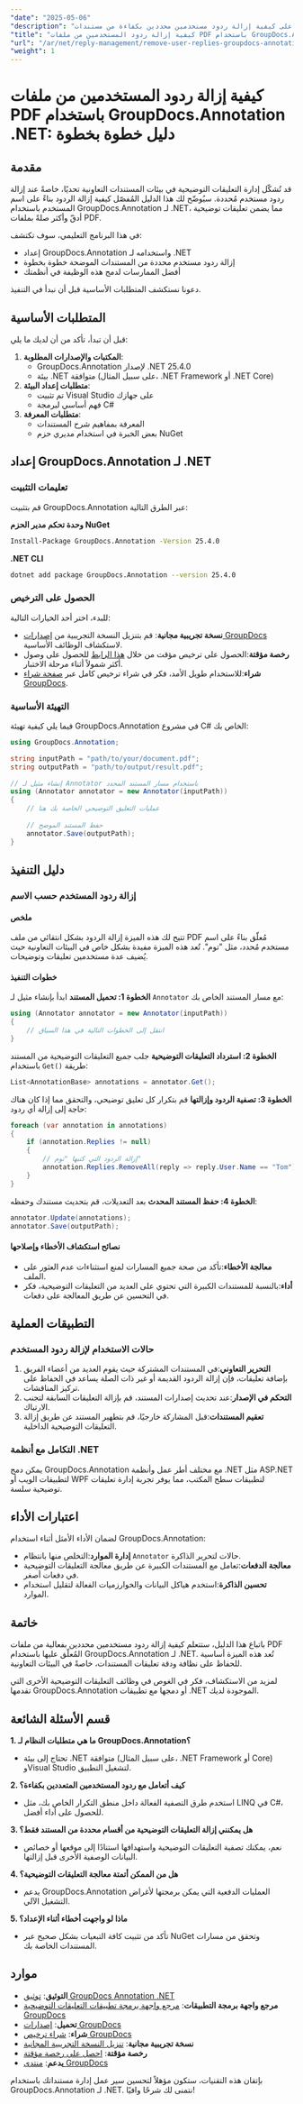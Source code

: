 ```yaml
---
"date": "2025-05-06"
"description": "تعرّف على كيفية إزالة ردود مستخدمين محددين بكفاءة من مستندات PDF المُعلّق عليها باستخدام GroupDocs.Annotation لـ .NET. بسّط إدارة تعليقاتك التوضيحية مع هذا الدليل الشامل."
"title": "كيفية إزالة ردود المستخدمين من ملفات PDF باستخدام GroupDocs.Annotation .NET - دليل خطوة بخطوة"
"url": "/ar/net/reply-management/remove-user-replies-groupdocs-annotation-net/"
"weight": 1
---
```


# كيفية إزالة ردود المستخدمين من ملفات PDF باستخدام GroupDocs.Annotation .NET: دليل خطوة بخطوة

## مقدمة

قد تُشكّل إدارة التعليقات التوضيحية في بيئات المستندات التعاونية تحديًا، خاصةً عند إزالة ردود مستخدم مُحددة. سيُوضّح لك هذا الدليل المُفصّل كيفية إزالة الردود بناءً على اسم المستخدم باستخدام GroupDocs.Annotation لـ .NET، مما يضمن تعليقات توضيحية أدقّ وأكثر صلةً بملفات PDF.

في هذا البرنامج التعليمي، سوف تكتشف:
- إعداد GroupDocs.Annotation واستخدامه لـ .NET
- إزالة ردود مستخدم محددة من المستندات الموضحة خطوة بخطوة
- أفضل الممارسات لدمج هذه الوظيفة في أنظمتك

دعونا نستكشف المتطلبات الأساسية قبل أن نبدأ في التنفيذ.

## المتطلبات الأساسية

قبل أن تبدأ، تأكد من أن لديك ما يلي:
1. **المكتبات والإصدارات المطلوبة**:
   - GroupDocs.Annotation لإصدار .NET 25.4.0
   - بيئة .NET متوافقة (على سبيل المثال، .NET Framework أو .NET Core)
2. **متطلبات إعداد البيئة**:
   - تم تثبيت Visual Studio على جهازك
   - فهم أساسي لبرمجة C#
3. **متطلبات المعرفة**:
   - المعرفة بمفاهيم شرح المستندات
   - بعض الخبرة في استخدام مديري حزم NuGet

## إعداد GroupDocs.Annotation لـ .NET

### تعليمات التثبيت

قم بتثبيت GroupDocs.Annotation عبر الطرق التالية:

**وحدة تحكم مدير الحزم NuGet**
```bash
Install-Package GroupDocs.Annotation -Version 25.4.0
```

**\.NET CLI**
```bash
dotnet add package GroupDocs.Annotation --version 25.4.0
```

### الحصول على الترخيص

للبدء، اختر أحد الخيارات التالية:
- **نسخة تجريبية مجانية**: قم بتنزيل النسخة التجريبية من [إصدارات GroupDocs](https://releases.groupdocs.com/annotation/net/) لاستكشاف الوظائف الأساسية.
- **رخصة مؤقتة**:الحصول على ترخيص مؤقت من خلال [هذا الرابط](https://purchase.groupdocs.com/temporary-license/) للحصول على وصول أكثر شمولاً أثناء مرحلة الاختبار.
- **شراء**:للاستخدام طويل الأمد، فكر في شراء ترخيص كامل عبر [صفحة شراء GroupDocs](https://purchase.groupdocs.com/buy).

### التهيئة الأساسية

فيما يلي كيفية تهيئة GroupDocs.Annotation في مشروع C# الخاص بك:

```csharp
using GroupDocs.Annotation;

string inputPath = "path/to/your/document.pdf";
string outputPath = "path/to/output/result.pdf";

// إنشاء مثيل لـ Annotator باستخدام مسار المستند المحدد
using (Annotator annotator = new Annotator(inputPath))
{
    // عمليات التعليق التوضيحي الخاصة بك هنا
    
    // حفظ المستند الموضح
    annotator.Save(outputPath);
}
```

## دليل التنفيذ

### إزالة ردود المستخدم حسب الاسم

#### ملخص

تتيح لك هذه الميزة إزالة الردود بشكل انتقائي من ملف PDF مُعلّق بناءً على اسم مستخدم مُحدد، مثل "توم". تُعد هذه الميزة مفيدة بشكل خاص في البيئات التعاونية حيث يُضيف عدة مستخدمين تعليقات وتوضيحات.

#### خطوات التنفيذ

**الخطوة 1: تحميل المستند**
ابدأ بإنشاء مثيل لـ `Annotator` مع مسار المستند الخاص بك:

```csharp
using (Annotator annotator = new Annotator(inputPath))
{
    // انتقل إلى الخطوات التالية في هذا السياق
}
```

**الخطوة 2: استرداد التعليقات التوضيحية**
جلب جميع التعليقات التوضيحية من المستند باستخدام `Get()` طريقة:

```csharp
List<AnnotationBase> annotations = annotator.Get();
```

**الخطوة 3: تصفية الردود وإزالتها**
قم بتكرار كل تعليق توضيحي، والتحقق مما إذا كان هناك حاجة إلى إزالة أي ردود:

```csharp
foreach (var annotation in annotations)
{
    if (annotation.Replies != null)
    {
        // إزالة الردود التي كتبها "توم"
        annotation.Replies.RemoveAll(reply => reply.User.Name == "Tom");
    }
}
```

**الخطوة 4: حفظ المستند المحدث**
بعد التعديلات، قم بتحديث مستندك وحفظه:

```csharp
annotator.Update(annotations);
annotator.Save(outputPath);
```

#### نصائح استكشاف الأخطاء وإصلاحها
- **معالجة الأخطاء**:تأكد من صحة جميع المسارات لمنع استثناءات عدم العثور على الملف.
- **أداء**:بالنسبة للمستندات الكبيرة التي تحتوي على العديد من التعليقات التوضيحية، فكر في التحسين عن طريق المعالجة على دفعات.

## التطبيقات العملية

### حالات الاستخدام لإزالة ردود المستخدم
1. **التحرير التعاوني**:في المستندات المشتركة حيث يقوم العديد من أعضاء الفريق بإضافة تعليقات، فإن إزالة الردود القديمة أو غير ذات الصلة يساعد في الحفاظ على تركيز المناقشات.
2. **التحكم في الإصدار**:عند تحديث إصدارات المستند، قم بإزالة التعليقات السابقة لتجنب الارتباك.
3. **تعقيم المستندات**:قبل المشاركة خارجيًا، قم بتطهير المستند عن طريق إزالة التعليقات التوضيحية الداخلية.

### التكامل مع أنظمة .NET
يمكن دمج GroupDocs.Annotation مع مختلف أطر عمل وأنظمة .NET مثل ASP.NET لتطبيقات الويب أو WPF لتطبيقات سطح المكتب، مما يوفر تجربة إدارة تعليقات توضيحية سلسة.

## اعتبارات الأداء
لضمان الأداء الأمثل أثناء استخدام GroupDocs.Annotation:
- **إدارة الموارد**:التخلص منها بانتظام `Annotator` حالات لتحرير الذاكرة.
- **معالجة الدفعات**:تعامل مع المستندات الكبيرة عن طريق معالجة التعليقات التوضيحية في دفعات أصغر.
- **تحسين الذاكرة**:استخدم هياكل البيانات والخوارزميات الفعالة لتقليل استخدام الموارد.

## خاتمة

باتباع هذا الدليل، ستتعلم كيفية إزالة ردود مستخدمين محددين بفعالية من ملفات PDF المُعلّق عليها باستخدام GroupDocs.Annotation لـ .NET. تُعد هذه الميزة أساسية للحفاظ على نظافة ودقة تعليقات المستندات، خاصةً في البيئات التعاونية.

لمزيد من الاستكشاف، فكر في الغوص في وظائف التعليقات التوضيحية الأخرى التي تقدمها GroupDocs.Annotation أو دمجها مع تطبيقات .NET الموجودة لديك.

## قسم الأسئلة الشائعة

**1. ما هي متطلبات النظام لـ GroupDocs.Annotation؟**
   - تحتاج إلى بيئة .NET متوافقة (على سبيل المثال، .NET Framework أو Core) وVisual Studio لتشغيل التطبيق.

**2. كيف أتعامل مع ردود المستخدمين المتعددين بكفاءة؟**
   - استخدم طرق التصفية الفعالة داخل منطق التكرار الخاص بك، مثل LINQ في C#، للحصول على أداء أفضل.

**3. هل يمكنني إزالة التعليقات التوضيحية من أقسام محددة من المستند فقط؟**
   - نعم، يمكنك تصفية التعليقات التوضيحية واستهدافها استنادًا إلى موقعها أو خصائص البيانات الوصفية الأخرى قبل إزالتها.

**4. هل من الممكن أتمتة معالجة التعليقات التوضيحية؟**
   - يدعم GroupDocs.Annotation العمليات الدفعية التي يمكن برمجتها لأغراض التشغيل الآلي.

**5. ماذا لو واجهت أخطاء أثناء الإعداد؟**
   - تأكد من تثبيت كافة التبعيات بشكل صحيح عبر NuGet وتحقق من مسارات المستندات الخاصة بك.

## موارد
- **التوثيق**: [توثيق GroupDocs Annotation .NET](https://docs.groupdocs.com/annotation/net/)
- **مرجع واجهة برمجة التطبيقات**: [مرجع واجهة برمجة تطبيقات التعليقات التوضيحية GroupDocs](https://reference.groupdocs.com/annotation/net/)
- **تحميل**: [إصدارات GroupDocs](https://releases.groupdocs.com/annotation/net/)
- **شراء**: [شراء ترخيص GroupDocs](https://purchase.groupdocs.com/buy)
- **نسخة تجريبية مجانية**: [تنزيل النسخة التجريبية المجانية](https://releases.groupdocs.com/annotation/net/)
- **رخصة مؤقتة**: [احصل على رخصة مؤقتة](https://purchase.groupdocs.com/temporary-license/)
- **يدعم**: [منتدى GroupDocs](https://forum.groupdocs.com/c/annotation/)

بإتقان هذه التقنيات، ستكون مؤهلاً لتحسين سير عمل إدارة مستنداتك باستخدام GroupDocs.Annotation لـ .NET. نتمنى لك شرحًا وافيًا!